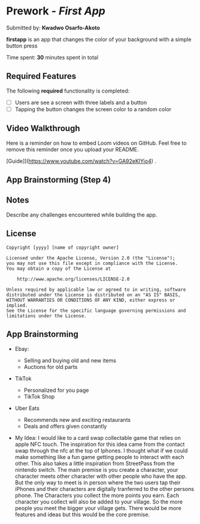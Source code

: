 # Prework - *First App*

Submitted by: **Kwadwo Osarfo-Akoto**

**firstapp** is an app that changes the color of your background with a simple button press

Time spent: **30** minutes spent in total

## Required Features

The following **required** functionality is completed:

- [ ] Users are see a screen with three labels and a button
- [ ] Tapping the button changes the screen color to a random color
 
## Video Walkthrough

Here is a reminder on how to embed Loom videos on GitHub. Feel free to remove this reminder once you upload your README. 

[Guide]](https://www.youtube.com/watch?v=GA92eKlYio4) .

## App Brainstorming (Step 4)

## Notes

Describe any challenges encountered while building the app.

## License

    Copyright [yyyy] [name of copyright owner]

    Licensed under the Apache License, Version 2.0 (the "License");
    you may not use this file except in compliance with the License.
    You may obtain a copy of the License at

        http://www.apache.org/licenses/LICENSE-2.0

    Unless required by applicable law or agreed to in writing, software
    distributed under the License is distributed on an "AS IS" BASIS,
    WITHOUT WARRANTIES OR CONDITIONS OF ANY KIND, either express or implied.
    See the License for the specific language governing permissions and
    limitations under the License.
    
## App Brainstorming
- Ebay:
    - Selling and buying old and new items 
    - Auctions for old parts 

- TikTok
    - Personalized for you page
    - TikTok Shop

- Uber Eats 
    - Recommends new and exciting restaurants 
    - Deals and offers given constantly 

- My Idea:
I would like to a card swap collectable game that relies on apple NFC touch. The inspiration for this idea came from the contact swap through the nfc at the top of Iphones. I thought what if we could make something like a fun game getting people to interact with each other. This also takes a little inspiration from StreetPass from the nintendo switch. The main premise is you create a character, your character meets other character with other people who have the app. But the only way to meet is in person where the two users tap their iPhones and their characters are digitally tranferred to the other persons phone. The Characters you collect the more points you earn. Each character you collect will also be added to your village. So the more people you meet the bigger your village gets. There would be more features and ideas but this would be the core premise. 
 
